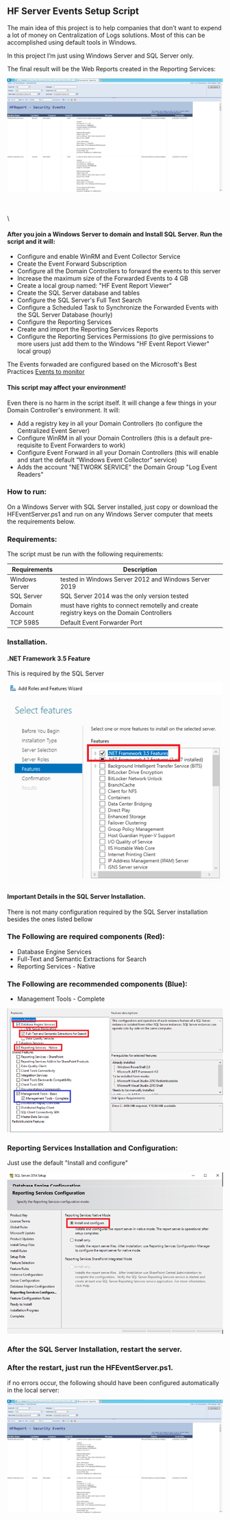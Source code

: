 ## HF Server Events Setup Script

The main idea of this project is to help companies that don’t want to expend a lot of money on Centralization of Logs solutions. Most of this can be accomplished using default tools in Windows. 

In this project I’m just using Windows Server and SQL Server only.

The final result will be the Web Reports created in the Reporting Services:
  
![alt text](https://github.com/ClaudioMerola/HFServerEvents/raw/master/Docs/ReportWorking.png)
\
\
\
\
 \
#### After you join a Windows Server to domain and Install SQL Server. Run the script and it will:

 - Configure and enable WinRM and Event Collector Service
 - Create the Event Forward Subscription
 - Configure all the Domain Controllers to forward the events to this server
 - Increase the maximum size of the Forwarded Events to 4 GB 
 - Create a local group named: "HF Event Report Viewer"
 - Create the SQL Server database and tables
 - Configure the SQL Server's Full Text Search
 - Configure a Scheduled Task to Synchronize the Forwarded Events with the SQL Server Database (hourly)
 - Configure the Reporting Services 
 - Create and import the Reporting Services Reports
 - Configure the Reporting Services Permissions (to give permissions to more users just add them to the Windows "HF Event Report Viewer" local group)


The Events forwaded are configured based on the Microsoft's Best Practices [Events to monitor](https://docs.microsoft.com/en-us/windows-server/identity/ad-ds/plan/appendix-l--events-to-monitor)





#### This script may affect your environment!

Even there is no harm in the script itself. It will change a few things in your Domain Controller's environment. It will:

- Add a registry key in all your Domain Controllers (to configure the Centralized Event Server)
- Configure WinRM in all your Domain Controllers (this is a default pre-requisite to Event Forwarders to work)
- Configure Event Forward in all your Domain Controllers (this will enable and start the default “Windows Event Collector” service)
- Adds the account "NETWORK SERVICE" the Domain Group "Log Event Readers"




### How to run:

On a Windows Server with SQL Server installed, just copy or download the HFEventServer.ps1 and run on any Windows Server computer that meets the requirements below.

### Requirements:

The script must be run with the following requirements:

| Requirements | Description |
| --- | --- |
| Windows Server | tested in Windows Server 2012 and Windows Server 2019 |
| SQL Server | SQL Server 2014 was the only version tested |
| Domain Account | must have rights to connect remotelly and create registry keys on the Domain Controllers | 
| TCP 5985 | Default Event Forwarder Port |



### Installation.

#### .NET Framework 3.5 Feature 

This is required by the SQL Server

![alt text](https://github.com/ClaudioMerola/HFServerEvents/raw/master/Docs/DOTNET.png)


#### Important Details in the SQL Server Installation.

There is not many configuration required by the SQL Server installation besides the ones listed bellow

### The Following are required components (Red):
 - Database Engine Services
 - Full-Text and Semantic Extractions for Search
 - Reporting Services - Native
 
### The Following are recommended components (Blue):
  - Management Tools - Complete

![alt text](https://github.com/ClaudioMerola/HFServerEvents/raw/master/Docs/DB.png)


### Reporting Services Installation and Configuration:

Just use the default "Install and configure"

![alt text](https://github.com/ClaudioMerola/HFServerEvents/raw/master/Docs/ReportingSetup.png)


### After the SQL Server Installation, restart the server.

### After the restart, just run the HFEventServer.ps1. 

if no errors occur, the following should have been configured automatically in the local server:



![alt text](https://github.com/ClaudioMerola/HFServerEvents/raw/master/Docs/ReportWorking.png)


